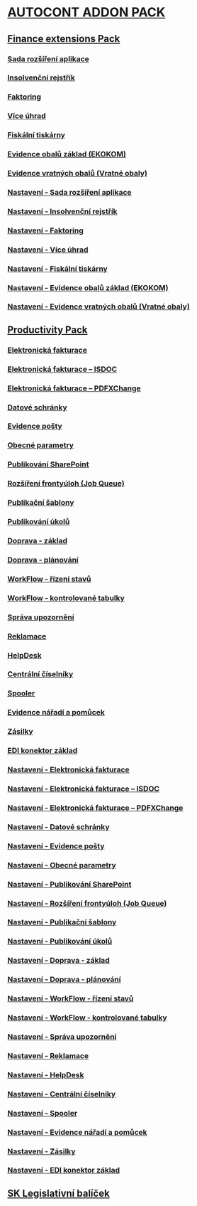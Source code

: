 # [AUTOCONT ADDON PACK](index.md)
## [Finance extensions Pack](ac-finance-pack.md)
### [Sada rozšíření aplikace](ac-controling-basic.md)
### [Insolvenční rejstřík](ac-insolvence-register.md)
### [Faktoring](ac-factoring.md)
### [Více úhrad](ac-multiple-payments.md)
### [Fiskální tiskárny](ac-fiscal-printers.md)
### [Evidence obalů základ (EKOKOM)](ac-pack-tracking-basic.md)
### [Evidence vratných obalů (Vratné obaly)](ac-pack-tracking-return-packing.md)
### [Nastavení - Sada rozšíření aplikace](ac-controling-basic-setup.md)
### [Nastavení - Insolvenční rejstřík](ac-insolvence-register-setup.md)
### [Nastavení - Faktoring](ac-factoring-setup.md)
### [Nastavení - Více úhrad](ac-multiple-payments-setup.md)
### [Nastavení - Fiskální tiskárny](ac-fiscal-printers-setup.md)
### [Nastavení - Evidence obalů základ (EKOKOM)](ac-pack-tracking-basic-setup.md)
### [Nastavení - Evidence vratných obalů (Vratné obaly)](ac-pack-tracking-return-packing-setup.md)
## [Productivity Pack](ac-productivity-pack.md)
### [Elektronická fakturace](ac-elektronic-dokuments.md)
### [Elektronická fakturace – ISDOC](ac-elektronic-dokuments-isdoc.md)
### [Elektronická fakturace – PDFXChange ](ac-elektronic-dokuments-pdfxchange.md)
### [Datové schránky](ac-data-boxes.md)
### [Evidence pošty](ac-incoming-mail.md)
### [Obecné parametry](ac-general-parameters.md)
### [Publikování SharePoint](ac-sharepoint-publisher.md)
### [Rozšíření frontyúloh (Job Queue)](ac-job-queue-extension.md)
### [Publikační šablony](ac-publication-template.md)
### [Publikování úkolů](ac-publication-tasks.md)
### [Doprava - základ](ac-transport-basic.md)
### [Doprava - plánování](ac-transport-planning.md)
### [WorkFlow - řízení stavů](ac-workflow-status-management.md)
### [WorkFlow - kontrolované tabulky](ac-workflow-linker-tables.md)
### [Správa upozornění](ac-notifications.md)
### [Reklamace](ac-complaints-management.md)
### [HelpDesk](ac-helpdesk.md)
### [Centrální číselníky](ac-centraldatabase.md)
### [Spooler](ac-spooler.md)
### [Evidence nářadí a pomůcek](ac-production-tools.md)
### [Zásilky](ac-parcels.md)
### [EDI konektor základ](ac-edi-connector-basic.md)
### [Nastavení - Elektronická fakturace](ac-elektronic-dokuments-setup.md)
### [Nastavení - Elektronická fakturace – ISDOC](ac-elektronic-dokuments-isdoc-setup.md)
### [Nastavení - Elektronická fakturace – PDFXChange ](ac-elektronic-dokuments-pdfxchange-setup.md)
### [Nastavení - Datové schránky](ac-data-boxes-setup.md)
### [Nastavení - Evidence pošty](ac-incoming-mail-setup.md)
### [Nastavení - Obecné parametry](ac-general-parameters-setup.md)
### [Nastavení - Publikování SharePoint](ac-sharepoint-publisher-setup.md)
### [Nastavení - Rozšíření frontyúloh (Job Queue)](ac-job-queue-extension-setup.md)
### [Nastavení - Publikační šablony](ac-publication-template-setup.md)
### [Nastavení - Publikování úkolů](ac-publication-tasks-setup.md)
### [Nastavení - Doprava - základ](ac-transport-basic-setup.md)
### [Nastavení - Doprava - plánování](ac-transport-planning-setup.md)
### [Nastavení - WorkFlow - řízení stavů](ac-workflow-status-management-setup.md)
### [Nastavení - WorkFlow - kontrolované tabulky](ac-workflow-linker-tables-setup.md)
### [Nastavení - Správa upozornění](ac-notifications-setup.md)
### [Nastavení - Reklamace](ac-complaints-management-setup.md)
### [Nastavení - HelpDesk](ac-helpdesk-setup.md)
### [Nastavení - Centrální číselníky](ac-centraldatabase-setup.md)
### [Nastavení - Spooler](ac-spooler-setup.md)
### [Nastavení - Evidence nářadí a pomůcek](ac-production-tools-setup.md)
### [Nastavení - Zásilky](ac-parcels-setup.md)
### [Nastavení - EDI konektor základ](ac-edi-connector-basic-setup.md)
## [SK Legislativní balíček](ac-sk-legislative-pack.md)
